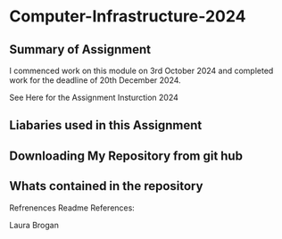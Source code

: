 # Computer-Infrastructure-2024

## Summary of Assignment
I commenced work on this module on 3rd October 2024 and completed work for the deadline of 20th December 2024.

See Here for the Assignment Insturction 2024

## Liabaries used in this Assignment

## Downloading My Repository from git hub

## Whats contained in the repository


Refrenences Readme References:

Laura Brogan



